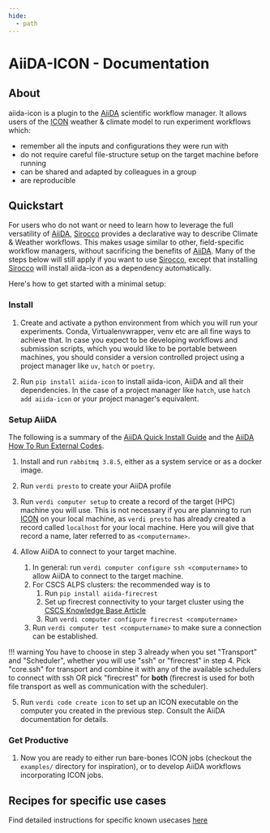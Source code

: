 ```yaml
---
hide:
  - path
---
```


# AiiDA-ICON - Documentation

## About

aiida-icon is a plugin to the [AiiDA][aiida] scientific workflow manager.
It allows users of the [ICON][icon] weather & climate model to run
experiment workflows which:

- remember all the inputs and configurations they were run with
- do not require careful file-structure setup on the target machine before running
- can be shared and adapted by colleagues in a group
- are reproducible

## Quickstart

For users who do not want or need to learn how to leverage the full versatility of [AiiDA][aiida],
[Sirocco][sirocco] provides a declarative way to describe Climate & Weather workflows. This makes
usage similar to other, field-specific workflow managers, without sacrificing the benefits
of [AiiDA][aiida]. Many of the steps below will still apply if you want to use [Sirocco][sirocco],
except that installing [Sirocco][sirocco] will install aiida-icon as a dependency automatically.

Here's how to get started with a minimal setup:

### Install

1. Create and activate a python environment from which you will run your experiments. Conda, Virtualenvwrapper, venv etc are all fine ways to achieve that. In case you expect to be developing workflows and submission scripts, which you would like to be portable between machines, you should consider a version controlled project using a project manager like `uv`, `hatch` or `poetry`.

2. Run `pip install aiida-icon` to install aiida-icon, AiiDA and all their dependencies. In the case of a project manager like `hatch`, use `hatch add aiida-icon` or your project manager's equivalent.

### Setup AiiDA

The following is a summary of the [AiiDA Quick Install Guide](https://aiida.readthedocs.io/projects/aiida-core/en/stable/installation/guide_quick.html) and the [AiiDA How To Run External Codes](https://aiida.readthedocs.io/projects/aiida-core/en/stable/howto/run_codes.html).

1. Install and run `rabbitmq 3.8.5`, either as a system service or as a docker image.

2. Run `verdi presto` to create your AiiDA profile

3. Run `verdi computer setup` to create a record of the target (HPC) machine you will use. This is not necessary if you are planning to run [ICON][icon] on your local machine, as `verdi presto` has already created a record called `localhost` for your local machine. Here you will give that record a name, later referred to as `<computername>`.

4. Allow AiiDA to connect to your target machine.
   1. In general: run `verdi computer configure ssh <computername>` to allow AiiDA to connect to the target machine.
   2. For CSCS ALPS clusters: the recommended way is to
      1. Run `pip install aiida-firecrest`
      2. Set up firecrest connectivity to your target cluster using the [CSCS Knowledge Base Article](https://confluence.cscs.ch/display/KB/FirecREST+for+Alps)
      3. Run `verdi computer configure firecrest <computername>`
   3. Run `verdi computer test <computername>` to make sure a connection can be established.

<!-- prettier-ignore-start -->
!!! warning
    You have to choose in step 3 already when you set "Transport" and "Scheduler", whether you will use "ssh" or "firecrest" in step 4.
    Pick "core.ssh" for transport and combine it with any of the available schedulers to connect with ssh OR pick "firecrest" for **both**
    (firecrest is used for both file transport as well as communication with the scheduler).
<!-- prettier-ignore-end -->

5. Run `verdi code create icon` to set up an ICON executable on the computer you created in the previous step. Consult the AiiDA documentation for details.

### Get Productive

1. Now you are ready to either run bare-bones ICON jobs (checkout the `examples/` directory for inspiration), or to develop AiiDA workflows incorporating ICON jobs.

## Recipes for specific use cases

Find detailed instructions for specific known usecases [here](recipes.md)

[icon]: https://icon-model.org "ICON - Climate & Weather Model"
[aiida]: https://www.aiida.net "AiiDA - Workflow Manager"
[sirocco]: https://github.com/C2SM/Sirocco "Sirocco - dynamic Climate & Weather Workflows"
